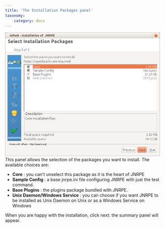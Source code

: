 ```yaml
---
title: 'The Installation Packages panel'
taxonomy:
    category: docs
---
```


![](packages.png)
This panel allows the selection of the packages you want to install. The available choices are:

* **Core** : you can't unselect this package as it is the heart of JNRPE
* **Sample Config** : a base jnrpe.ini file configuring JNRPE with just the test command.
* **Base Plugins** : the plugins package bundled with JNRPE.
* **Unix Daemon/Windows Service** : you can choose if you want JNRPE to be installed as Unix Daemon on Unix or as a Windows Service on Windows

When you are happy with the installation, click next: the summary panel will appear.

